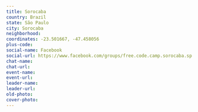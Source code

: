 ```yaml
---
title: Sorocaba
country: Brazil
state: São Paulo
city: Sorocaba
neighborhood: 
coordinates: -23.501667, -47.458056
plus-code:
social-name: Facebook
social-url: https://www.facebook.com/groups/free.code.camp.sorocaba.sp
chat-name:
chat-url:
event-name:
event-url:
leader-name:
leader-url:
old-photo: 
cover-photo:
---
```

